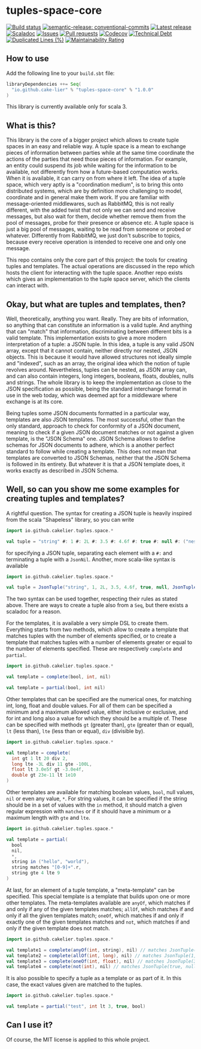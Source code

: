 # tuples-space-core

[![Build status](https://github.com/cake-lier/tuples-space-core/actions/workflows/release.yml/badge.svg)](https://github.com/cake-lier/tuples-space-core/actions/workflows/release.yml)
[![semantic-release: conventional-commits](https://img.shields.io/badge/semantic--release-conventional_commits-e10098?logo=semantic-release)](https://github.com/semantic-release/semantic-release)
[![Latest release](https://img.shields.io/github/v/release/cake-lier/tuples-space-core)](https://github.com/cake-lier/tuples-space-core/releases/latest/)
[![Scaladoc](https://img.shields.io/github/v/release/cake-lier/tuples-space-core?label=scaladoc)](https://cake-lier.github.io/tuples-space-core/io/github/cakelier/tuples/space)
[![Issues](https://img.shields.io/github/issues/cake-lier/tuples-space-core)](https://github.com/cake-lier/tuples-space-core/issues)
[![Pull requests](https://img.shields.io/github/issues-pr/cake-lier/tuples-space-core)](https://github.com/cake-lier/tuples-space-core/pulls)
[![Codecov](https://codecov.io/gh/cake-lier/tuples-space-core/branch/main/graph/badge.svg?token=UX36N6CU78)](https://codecov.io/gh/cake-lier/tuples-space-core)
[![Technical Debt](https://sonarcloud.io/api/project_badges/measure?project=cake-lier_tuples-space-core&metric=sqale_index)](https://sonarcloud.io/summary/new_code?id=cake-lier_tuples-space-core)
[![Duplicated Lines (%)](https://sonarcloud.io/api/project_badges/measure?project=cake-lier_tuples-space-core&metric=duplicated_lines_density)](https://sonarcloud.io/summary/new_code?id=cake-lier_tuples-space-core)
[![Maintainability Rating](https://sonarcloud.io/api/project_badges/measure?project=cake-lier_tuples-space-core&metric=sqale_rating)](https://sonarcloud.io/summary/new_code?id=cake-lier_tuples-space-core)

## How to use

Add the following line to your `build.sbt` file:

```scala
libraryDependencies ++= Seq(
  "io.github.cake-lier" % "tuples-space-core" % "1.0.0"
)
```

This library is currently available only for scala 3.

## What is this?

This library is the core of a bigger project which allows to create tuple spaces in an easy and reliable way. A tuple
space is a mean to exchange pieces of information between parties while at the same time coordinate the actions of the parties that
need those pieces of information. For example, an entity could suspend its job while waiting for the information to be available,
not differently from how a future-based computation works. When it is available, it can carry on from where it left. The idea of
a tuple space, which very aptly is a "coordination medium", is to bring this onto distributed systems, which are by definition
more challenging to model, coordinate and in general make them work. If you are familiar with message-oriented middlewares, such
as RabbitMQ, this is not really different, with the added twist that not only we can send and receive messages, but also wait
for them, decide whether remove them from the pool of messages, probe for their presence or absence etc. A tuple space is just a 
big pool of messages, waiting to be read from someone or probed or whatever. Differently from RabbitMQ, we just don't subscribe to
topics, because every receive operation is intended to receive one and only one message.

This repo contains only the core part of this project: the tools for creating tuples and templates. The actual operations are 
discussed in the repo which hosts the client for interacting with the tuple space. Another repo exists which gives an implementation
to the tuple space server, which the clients can interact with.

## Okay, but what are tuples and templates, then?

Well, theoretically, anything you want. Really. They are bits of information, so anything that can constitute an information is a
valid tuple. And anything that can "match" that information, discriminating between different bits is a valid template. This
implementation exists to give a more modern interpretation of a tuple: a JSON tuple. In this idea, a tuple is any valid JSON array,
except that it cannot contain, neither directly nor nested, JSON objects. This is because it would have allowed structures not 
ideally simple and "indexed", such as an array, the original idea which the notion of tuple revolves around. Nevertheless, tuples
can be nested, as JSON array can, and can also contain integers, long integers, booleans, floats, doubles, nulls and strings. The
whole library is to keep the implementation as close to the JSON specification as possible, being the standard interchange format
in use in the web today, which was deemed apt for a middleware where exchange is at its core.

Being tuples some JSON documents formatted in a particular way, templates are also JSON templates. The most successful, other than
the only standard, approach to check for conformity of a JSON document, meaning to check if a given JSON document matches or not
against a given template, is the "JSON Schema" one. JSON Schema allows to define schemas for JSON documents to adhere, which is a
another perfect standard to follow while creating a template. This does not mean that templates are converted to JSON Schemas,
neither that the JSON Schema is followed in its entirety. But whatever it is that a JSON template does, it works exactly as
described in JSON Schema.

## Well, so can you show me some examples for creating tuples and templates?

A rightful question. The syntax for creating a JSON tuple is heavily inspired from the scala "Shapeless" library, so you can write

```scala
import io.github.cakelier.tuples.space.*

val tuple = "string" #: 1 #: 2L #: 3.5 #: 4.6f #: true #: null #: ("nested" #: false #: JsonNil) #: JsonNil
```

for specifying a JSON tuple, separating each element with a `#:` and terminating a tuple with a `JsonNil`. Another, more scala-like
syntax is available

```scala
import io.github.cakelier.tuples.space.*

val tuple = JsonTuple("string", 1, 2L, 3.5, 4.6f, true, null, JsonTuple("nested", false))
```

The two syntax can be used together, respecting their rules as stated above. There are ways to create a tuple also from a `Seq`,
but there exists a scaladoc for a reason.

For the templates, it is available a very simple DSL to create them. Everything starts from two methods, which allow to create a
template that matches tuples with the number of elements specified, or to create a template that matches tuples with a number of
elements greater or equal to the number of elements specified. These are respectively `complete` and `partial`.

```scala
import io.github.cakelier.tuples.space.*

val template = complete(bool, int, nil)

val template = partial(bool, int nil)
```

Other templates that can be specified are the numerical ones, for matching int, long, float and double values. For all of them
can be specified a minimum and a maximum allowed value, either inclusive or exclusive, and for int and long also a value for which
they should be a multiple of. These can be specified with methods `gt` (greater than), `gte` (greater than or equal), `lt`
(less than), `lte` (less than or equal), `div` (divisible by).

```scala
import io.github.cakelier.tuples.space.*

val template = complete(
  int gt 1 lt 20 div 2,
  long lte -3L div 11 gte -100L,
  float lt 3.0e5f gt -3.0e4f,
  double gt 23e-11 lt 1e10
)
```

Other templates are available for matching boolean values, `bool`, null values, `nil` or even any value, `*`. For string values,
it can be specified if the string should be in a set of values with the `in` method, it should match a given regular expression 
with `matches` or if it should have a minimum or a maximum length with `gte` and `lte`.

```scala
import io.github.cakelier.tuples.space.*

val template = partial(
  bool
  nil,
  *,
  string in ("hello", "world"),
  string matches "[0-9]+".r,
  string gte 4 lte 9
)
```

At last, for an element of a tuple template, a "meta-template" can be specified. This special template is a template that builds
upon one or more other templates. The meta-templates available are `anyOf`, which matches if and only if any of the given 
templates matches; `allOf`, which matches if and only if all the given templates match; `oneOf`, which matches if and only if
exactly one of the given templates matches and `not`, which matches if and only if the given template does not match.

```scala
import io.github.cakelier.tuples.space.*

val template1 = complete(anyOf(int, string), nil) // matches JsonTuple(1, null); does not match JsonTuple(true, null)
val template2 = complete(allOf(int, long), nil) // matches JsonTuple(1, null); does not match JsonTuple(3.5, null)
val template3 = complete(oneOf(int, float), nil) // matches JsonTuple(3.5f, null); does not match JsonTuple(1, null)
val template4 = complete(not(int), nil) // matches JsonTuple(true, null); does not match JsonTuple(1, null)
```

It is also possible to specify a tuple as a template or as part of it. In this case, the exact values given are matched to the
tuples.

```scala
import io.github.cakelier.tuples.space.*

val template = partial("test", int lt 3, true, bool)
```

## Can I use it?

Of course, the MIT license is applied to this whole project.
